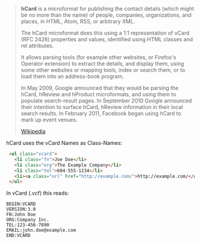 
> **hCard** is a microformat for publishing the contact details 
> (which might be no more than the name) of people, companies, organizations, 
> and places, in HTML, Atom, RSS, or arbitrary XML. 
> 
> The hCard microformat does this using a 1:1 representation of vCard (RFC 2426) 
> properties and values, identified using HTML classes and rel attributes.
>
> It allows parsing tools (for example other websites, or Firefox's Operator extension) to extract the details, and display them, using some other websites or mapping tools, index or search them, or to load them into an address-book program.
>
> In May 2009, Google announced that they would be parsing the hCard, hReview and hProduct microformats, and using them to populate search-result pages. In September 2010 Google announced their intention to surface hCard, hReview information in their local search results. In February 2011, Facebook began using hCard to mark up event venues.
>
> [Wikipedia](https://en.wikipedia.org/wiki/HCard)

hCard uses the vCard Names as Class-Names:
```html
 <ul class="vcard">
   <li class="fn">Joe Doe</li>
   <li class="org">The Example Company</li>
   <li class="tel">604-555-1234</li>
   <li><a class="url" href="http://example.com/">http://example.com/</a></li>
 </ul>
```

In vCard (.vcf) this reads:
```vb.net
BEGIN:VCARD
VERSION:3.0
FN:John Doe
ORG:Company Inc.
TEL:123-456-7890
EMAIL:john.doe@example.com
END:VCARD
```
